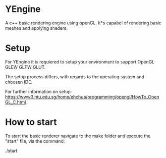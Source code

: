 # YEngine
A c++ basic rendering engine using openGL. It*s capabel of rendering basic meshes and applying shaders.

# Setup
For YEngine it is requiered to setup your environment to support OpenGL GLEW GLFW GLUT.

The setup process differs, with regards to the operating system and choosen IDE.

For further information on setup:
https://www3.ntu.edu.sg/home/ehchua/programming/opengl/HowTo_OpenGL_C.html

# How to start
To start the basic renderer navigate to the make folder and execute the "start" file, via the command:

./start
